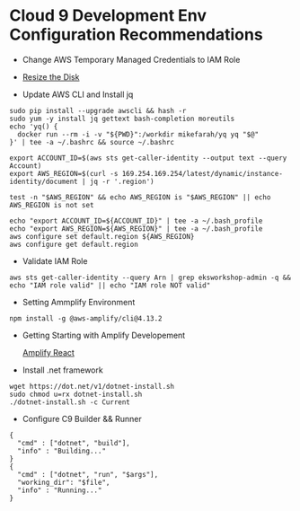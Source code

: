# Cloud 9 Development Env Configuration Recommendations

- Change AWS Temporary Managed Credentials to IAM Role

- [Resize the Disk](https://docs.aws.amazon.com/cloud9/latest/user-guide/move-environment.html)

- Update AWS CLI and Install jq

```
sudo pip install --upgrade awscli && hash -r
sudo yum -y install jq gettext bash-completion moreutils
echo 'yq() {
  docker run --rm -i -v "${PWD}":/workdir mikefarah/yq yq "$@"
}' | tee -a ~/.bashrc && source ~/.bashrc

export ACCOUNT_ID=$(aws sts get-caller-identity --output text --query Account)
export AWS_REGION=$(curl -s 169.254.169.254/latest/dynamic/instance-identity/document | jq -r '.region')

test -n "$AWS_REGION" && echo AWS_REGION is "$AWS_REGION" || echo AWS_REGION is not set

echo "export ACCOUNT_ID=${ACCOUNT_ID}" | tee -a ~/.bash_profile
echo "export AWS_REGION=${AWS_REGION}" | tee -a ~/.bash_profile
aws configure set default.region ${AWS_REGION}
aws configure get default.region

```

- Validate IAM Role
```
aws sts get-caller-identity --query Arn | grep eksworkshop-admin -q && echo "IAM role valid" || echo "IAM role NOT valid"
```

- Setting Ammplify Environment

```
npm install -g @aws-amplify/cli@4.13.2
```
- Getting Starting with Amplify Developement

  [Amplify React](https://amplify-workshop.go-aws.com/30_adding_auth/10_adding_auth_back.html)
  
 
- Install .net framework

```
wget https://dot.net/v1/dotnet-install.sh
sudo chmod u=rx dotnet-install.sh
./dotnet-install.sh -c Current

```
 
 
- Configure C9 Builder && Runner
```
{
  "cmd" : ["dotnet", "build"],
  "info" : "Building..."
}
{
  "cmd" : ["dotnet", "run", "$args"],
  "working_dir": "$file",
  "info" : "Running..."
}
```

